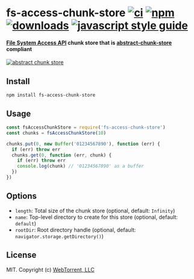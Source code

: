 # fs-access-chunk-store [![ci][ci-image]][ci-url] [![npm][npm-image]][npm-url] [![downloads][downloads-image]][downloads-url] [![javascript style guide][standard-image]][standard-url]

[ci-image]: https://img.shields.io/github/workflow/status/webtorrent/fs-access-chunk-store/ci/master
[ci-url]: https://github.com/webtorrent/fs-access-chunk-store/actions
[npm-image]: https://img.shields.io/npm/v/fs-access-chunk-store.svg
[npm-url]: https://npmjs.org/package/fs-access-chunk-store
[downloads-image]: https://img.shields.io/npm/dm/fs-access-chunk-store.svg
[downloads-url]: https://npmjs.org/package/fs-access-chunk-store
[standard-image]: https://img.shields.io/badge/code_style-standard-brightgreen.svg
[standard-url]: https://standardjs.com

#### [File System Access API](https://web.dev/file-system-access/) chunk store that is [abstract-chunk-store](https://github.com/mafintosh/abstract-chunk-store) compliant

[![abstract chunk store](https://cdn.rawgit.com/mafintosh/abstract-chunk-store/master/badge.svg)](https://github.com/mafintosh/abstract-chunk-store)

## Install

```
npm install fs-access-chunk-store
```

## Usage

```js
const fsAccessChunkStore = require('fs-access-chunk-store')
const chunks = fsAccessChunkStore(10)

chunks.put(0, new Buffer('01234567890'), function (err) {
  if (err) throw err
  chunks.get(0, function (err, chunk) {
    if (err) throw err
    console.log(chunk) // '01234567890' as a buffer
  })
})
```

## Options

- `length`: Total size of the chunk store (optional, default: `Infinity`)
- `name`: Top-level directory to create for this store (optional, default: `default`)
- `rootDir`: Root directory handle (optional, default: `navigator.storage.getDirectory()`)

## License

MIT. Copyright (c) [WebTorrent, LLC](https://webtorrent.io)
